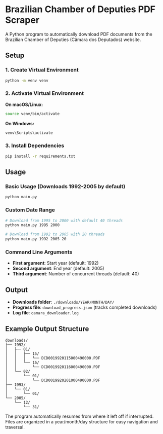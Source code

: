 # Brazilian Chamber of Deputies PDF Scraper

A Python program to automatically download PDF documents from the Brazilian Chamber of Deputies (Câmara dos Deputados) website.

## Setup

### 1. Create Virtual Environment
```bash
python -m venv venv
```

### 2. Activate Virtual Environment

**On macOS/Linux:**
```bash
source venv/bin/activate
```

**On Windows:**
```bash
venv\Scripts\activate
```

### 3. Install Dependencies
```bash
pip install -r requirements.txt
```

## Usage

### Basic Usage (Downloads 1992-2005 by default)
```bash
python main.py
```

### Custom Date Range
```bash
# Download from 1995 to 2000 with default 40 threads
python main.py 1995 2000

# Download from 1992 to 2005 with 20 threads
python main.py 1992 2005 20
```

### Command Line Arguments
- **First argument**: Start year (default: 1992)
- **Second argument**: End year (default: 2005)
- **Third argument**: Number of concurrent threads (default: 40)

## Output

- **Downloads folder**: `./downloads/YEAR/MONTH/DAY/`
- **Progress file**: `download_progress.json` (tracks completed downloads)
- **Log file**: `camara_downloader.log`

## Example Output Structure
```
downloads/
├── 1992/
│   ├── 01/
│   │   ├── 15/
│   │   │   └── DCD0019920115000490000.PDF
│   │   └── 16/
│   │       └── DCD0019920116000490000.PDF
│   └── 02/
│       └── 01/
│           └── DCD0019920201000490000.PDF
├── 1993/
│   └── 01/
│       └── 01/
└── 2005/
    └── 12/
        └── 31/
```

The program automatically resumes from where it left off if interrupted. Files are organized in a year/month/day structure for easy navigation and traversal.
